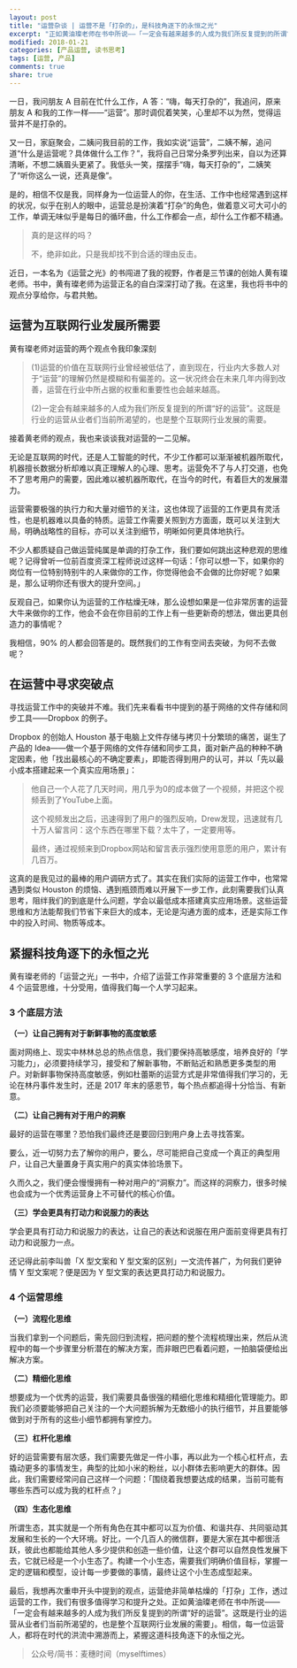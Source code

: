 ```yaml
---
layout: post
title: "运营杂谈 | 运营不是「打杂的」，是科技角逐下的永恒之光"
excerpt: "正如黄油璨老师在书中所说——「一定会有越来越多的人成为我们所反复提到的所谓“好的运营”。这既是行业的运营从业者们当前所渴望的，也是整个互联网行业发展的需要」。相信，每一位运营人，都将在时代的洪流中溯游而上，紧握这道科技角逐下的永恒之光。"
modified: 2018-01-21
categories: [产品运营, 读书思考]
tags: [运营, 产品]
comments: true
share: true
---
```


一日，我问朋友 A 目前在忙什么工作，A 答：“嗨，每天打杂的”，我追问，原来朋友 A 和我的工作一样——“运营”。那时调侃着笑笑，心里却不以为然，觉得运营并不是打杂的。

又一日，家庭聚会，二姨问我目前的工作，我如实说“运营”，二姨不解，追问道“什么是运营呢？具体做什么工作？”，我将自己日常分条罗列出来，自以为还算清晰，不想二姨眉头更紧了。我低头一笑，摆摆手“嗨，每天打杂的”，二姨笑了“听你这么一说，还真是像”。

是的，相信不仅是我，同样身为一位运营人的你，在生活、工作中也经常遇到这样的状况，似乎在别人的眼中，运营总是扮演着“打杂”的角色，做着意义可大可小的工作，单调无味似乎是每日的循环曲，什么工作都会一点，却什么工作都不精通。

> 真的是这样的吗？
> 
> 不，绝非如此，只是我却找不到合适的理由反击。

近日，一本名为《运营之光》的书闯进了我的视野，作者是三节课的创始人黄有璨老师。书中，黄有璨老师为运营正名的自白深深打动了我。在这里，我也将书中的观点分享给你，与君共勉。

## 运营为互联网行业发展所需要

黄有璨老师对运营的两个观点令我印象深刻

> (1)运营的价值在互联网行业曾经被低估了，直到现在，行业内大多数人对于“运营”的理解仍然是模糊和有偏差的。这一状况终会在未来几年内得到改善，运营在行业中所占据的权重和重要性也会越来越高。 
> 
> (2)一定会有越来越多的人成为我们所反复提到的所谓“好的运营”。这既是行业的运营从业者们当前所渴望的，也是整个互联网行业发展的需要。

接着黄老师的观点，我也来谈谈我对运营的一二见解。

无论是互联网的时代，还是人工智能的时代，不少工作都可以渐渐被机器所取代，机器擅长数据分析却难以真正理解人的心理、思考。运营免不了与人打交道，也免不了思考用户的需要，因此难以被机器所取代，在当今的时代，有着巨大的发展潜力。

运营需要极强的执行力和大量对细节的关注，这也体现了运营的工作更具有灵活性，也是机器难以具备的特质。运营工作需要关照到方方面面，既可以关注到大局，明确战略性的目标，亦可以关注到细节，明晰如何更具体地执行。

不少人都质疑自己做运营纯属是单调的打杂工作，我们要如何跳出这种悲观的思维呢？记得曾听一位前百度资深工程师说过这样一句话：「你可以想一下，如果你的岗位有一位特别特别牛的人来做你的工作，你觉得他会不会做的比你好呢？如果是，那么证明你还有很大的提升空间。」

反观自己，如果你认为运营的工作枯燥无味，那么设想如果是一位非常厉害的运营大牛来做你的工作，他会不会在你目前的工作上有一些更新奇的想法，做出更具创造力的事情呢？

我相信，90% 的人都会回答是的。既然我们的工作有空间去突破，为何不去做呢？

## 在运营中寻求突破点

寻找运营工作中的突破并不难。我们先来看看书中提到的基于网络的文件存储和同步工具——Dropbox 的例子。

Dropbox 的创始人 Houston 基于电脑上文件存储与拷贝十分繁琐的痛苦，诞生了产品的 Idea——做一个基于网络的文件存储和同步工具，面对新产品的种种不确定因素，他「找出最核心的不确定要素」，即能否得到用户的认可，并以「先以最小成本搭建起来一个真实应用场景」：
 
> 他自己一个人花了几天时间，用几乎为0的成本做了一个视频，并把这个视频丢到了YouTube上面。
> 
> 这个视频发出之后，迅速得到了用户的强烈反响，Drew发现，迅速就有几十万人留言问：这个东西在哪里下载？太牛了，一定要用等。
> 
> 最终，通过视频来到Dropbox网站和留言表示强烈使用意愿的用户，累计有几百万。

这真的是我见过的最棒的用户调研方式了。其实在我们实际的运营工作中，也常常遇到类似 Houston 的烦恼、遇到瓶颈而难以开展下一步工作，此刻需要我们认真思考，阻绊我们的到底是什么问题，学会以最低成本搭建真实应用场景。这些运营思维和方法能帮我们节省下来巨大的成本，无论是沟通方面的成本，还是实际工作中的投入时间、物质等成本。

## 紧握科技角逐下的永恒之光

黄有璨老师的「运营之光」一书中，介绍了运营工作非常重要的 3 个底层方法和 4 个运营思维，十分受用，值得我们每一个人学习起来。

### 3 个底层方法

**（一）让自己拥有对于新鲜事物的高度敏感**

面对网络上、现实中林林总总的热点信息，我们要保持高敏感度，培养良好的「学习能力」，必须要持续学习，接受和了解新事物，不断贴近和熟悉更多类型的用户。对新鲜事物保持高度敏感，例如杜蕾斯的运营方式是非常值得我们学习的，无论在林丹事件发生时，还是 2017 年末的感恩节，每个热点都追得十分恰当、有新意。

**（二）让自己拥有对于用户的洞察**

最好的运营在哪里？恐怕我们最终还是要回归到用户身上去寻找答案。

要么，近一切努力去了解你的用户，要么，尽可能把自己变成一个真正的典型用户，让自己大量置身于真实用户的真实体验场景下。

久而久之，我们便会慢慢拥有一种对用户的“洞察力”。而这样的洞察力，很多时候也会成为一个优秀运营身上不可替代的核心价值。

**（三）学会更具有打动力和说服力的表达**

学会更具有打动力和说服力的表达，让自己的表达和说服在用户面前变得更具有打动力和说服力一点。

还记得此前李叫兽「X 型文案和 Y 型文案的区别」一文流传甚广，为何我们更钟情 Y 型文案呢？便是因为 Y 型文案的表达更具打动力和说服力。

### 4 个运营思维

**（一）流程化思维**

当我们拿到一个问题后，需先回归到流程，把问题的整个流程梳理出来，然后从流程中的每一个步骤里分析潜在的解决方案，而非眼巴巴看着问题，一拍脑袋便给出解决方案。

**（二）精细化思维**

想要成为一个优秀的运营，我们需要具备很强的精细化思维和精细化管理能力。即我们必须要能够把自己关注的一个大问题拆解为无数细小的执行细节，并且要能够做到对于所有的这些小细节都拥有掌控力。

**（三）杠杆化思维**

好的运营需要有层次感，我们需要先做足一件小事，再以此为一个核心杠杆点，去撬动更多的事情发生，典型的比如小米的粉丝，以小群体去影响更大的群体。因此，我们需要经常问自己这样一个问题：「围绕着我想要达成的结果，当前可能有哪些东西可以成为我的杠杆点？」

**（四）生态化思维**

所谓生态，其实就是一个所有角色在其中都可以互为价值、和谐共存、共同驱动其发展和生长的一个大环境。好比，一个几百人的微信群，要是大家在其中都很活跃，彼此也都能给其他人多少提供和创造一些价值，让这个群可以自然良性发展下去，它就已经是一个小生态了。构建一个小生态，需要我们明确价值目标，掌握一定的逻辑和模型，设计每一步要做的事情，最终让这个小生态成型起来。

最后，我想再次重申开头中提到的观点，运营绝非简单枯燥的「打杂」工作，透过运营的工作，我们有很多值得学习和提升之处。正如黄油璨老师在书中所说——「一定会有越来越多的人成为我们所反复提到的所谓“好的运营”。这既是行业的运营从业者们当前所渴望的，也是整个互联网行业发展的需要」。相信，每一位运营人，都将在时代的洪流中溯游而上，紧握这道科技角逐下的永恒之光。

> 公众号/简书：麦穗时间（myselftimes）
